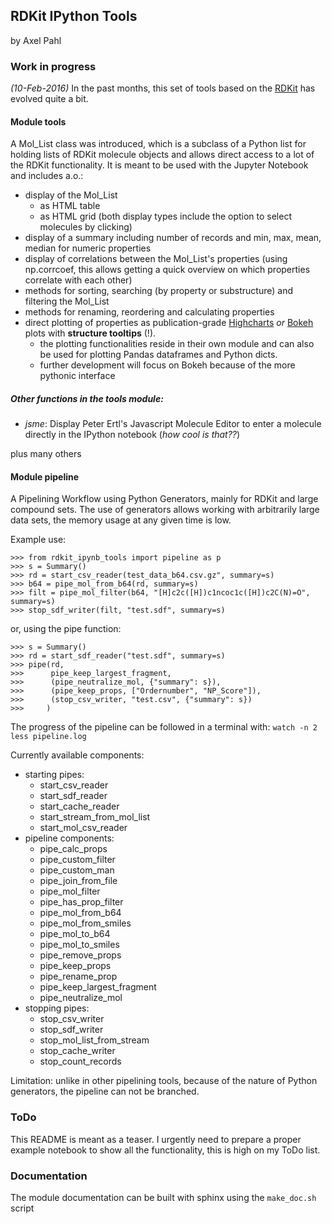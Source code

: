 ## RDKit IPython Tools
by Axel Pahl

### Work in progress
*(10-Feb-2016)*
In the past months, this set of tools based on the [RDKit](http.//www.rdkit.org) has evolved quite a bit.


#### Module tools

A Mol_List class was introduced, which is a subclass of a Python list for holding lists of RDKit molecule objects and allows direct access to a lot of the RDKit functionality.
It is meant to be used with the Jupyter Notebook and includes a.o.:
* display of the Mol_List
    * as HTML table
    * as HTML grid
  (both display types include the option to select molecules by clicking)
* display of a summary including number of records and min, max, mean, median for numeric properties
* display of correlations between the Mol_List's properties
  (using np.corrcoef, this allows getting a quick overview on which properties correlate with each other)
* methods for sorting, searching (by property or substructure) and filtering the Mol_List
* methods for renaming, reordering and calculating properties
* direct plotting of properties as publication-grade [Highcharts](http://www.highcharts.com/) *or* [Bokeh](http://bokeh.pydata.org/en/latest/) plots with **structure tooltips** (!).
    * the plotting functionalities reside in their own module and can also be used for plotting Pandas dataframes and Python dicts.
    * further development will focus on Bokeh because of the more pythonic interface


##### Other functions in the tools module:
- *jsme*: Display Peter Ertl's Javascript Molecule Editor to enter a molecule directly in the IPython notebook (*how cool is that??*)

plus many others

#### Module pipeline

A Pipelining Workflow using Python Generators, mainly for RDKit and large compound sets.
The use of generators allows working with arbitrarily large data sets, the memory usage at any given time is low.

Example use:

    >>> from rdkit_ipynb_tools import pipeline as p
    >>> s = Summary()
    >>> rd = start_csv_reader(test_data_b64.csv.gz", summary=s)
    >>> b64 = pipe_mol_from_b64(rd, summary=s)
    >>> filt = pipe_mol_filter(b64, "[H]c2c([H])c1ncoc1c([H])c2C(N)=O", summary=s)
    >>> stop_sdf_writer(filt, "test.sdf", summary=s)

or, using the pipe function:

    >>> s = Summary()
    >>> rd = start_sdf_reader("test.sdf", summary=s)
    >>> pipe(rd,
    >>>      pipe_keep_largest_fragment,
    >>>      (pipe_neutralize_mol, {"summary": s}),
    >>>      (pipe_keep_props, ["Ordernumber", "NP_Score"]),
    >>>      (stop_csv_writer, "test.csv", {"summary": s})
    >>>     )

The progress of the pipeline can be followed in a terminal with: `watch -n 2 less pipeline.log`

Currently available components:
* starting pipes:
    - start_csv_reader
    - start_sdf_reader
    - start_cache_reader
    - start_stream_from_mol_list
    - start_mol_csv_reader
* pipeline components:
    - pipe_calc_props
    - pipe_custom_filter
    - pipe_custom_man
    - pipe_join_from_file
    - pipe_mol_filter
    - pipe_has_prop_filter
    - pipe_mol_from_b64
    - pipe_mol_from_smiles
    - pipe_mol_to_b64
    - pipe_mol_to_smiles
    - pipe_remove_props
    - pipe_keep_props
    - pipe_rename_prop
    - pipe_keep_largest_fragment
    - pipe_neutralize_mol
* stopping pipes:
    - stop_csv_writer
    - stop_sdf_writer
    - stop_mol_list_from_stream
    - stop_cache_writer
    - stop_count_records

Limitation: unlike in other pipelining tools, because of the nature of Python generators, the pipeline can not be branched.

### ToDo
This README is meant as a teaser. I urgently need to prepare a proper example notebook to show all the functionality, this is high on my ToDo list.

### Documentation
The module documentation can be built with sphinx using the `make_doc.sh` script
